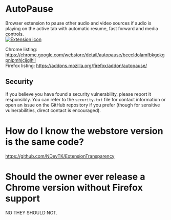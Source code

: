 # AutoPause

Browser extension to pause other audio and video sources if audio is playing on the active tab with automatic resume, fast forward and media controls.  
[![Extension icon](icon.png)](https://addons.mozilla.org/firefox/addon/autopause/)

Chrome listing: <https://chrome.google.com/webstore/detail/autopause/bcecldolamfbkgokgpnlpmhjcijglhll>  
Firefox listing: <https://addons.mozilla.org/firefox/addon/autopause/>

## Security

If you believe you have found a security vulnerability, please report it responsibly. You can refer to the `security.txt` file for contact information or open an issue on the GitHub repository if you prefer (though for sensitive vulnerabilities, direct contact is encouraged).

# How do I know the webstore version is the same code?

https://github.com/NDevTK/ExtensionTransparency

# Should the owner ever release a Chrome version without Firefox support

NO THEY SHOULD NOT.
